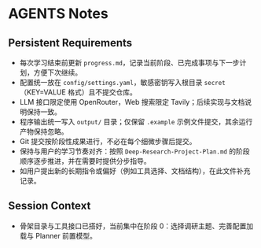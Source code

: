 # AGENTS Notes

## Persistent Requirements
- 每次学习结束前更新 `progress.md`，记录当前阶段、已完成事项与下一步计划，方便下次继续。
- 配置统一放在 `config/settings.yaml`，敏感密钥写入根目录 `secret`（KEY=VALUE 格式）且不提交仓库。
- LLM 接口限定使用 OpenRouter，Web 搜索限定 Tavily；后续实现与文档说明保持一致。
- 程序输出统一写入 `output/` 目录；仅保留 `.example` 示例文件提交，其余运行产物保持忽略。
- Git 提交按阶段性成果进行，不必在每个细微步骤后提交。
- 保持与用户的学习节奏对齐：按照 `Deep-Research-Project-Plan.md` 的阶段顺序逐步推进，并在需要时提供分步指导。
- 如用户提出新的长期指令或偏好（例如工具选择、文档结构），在此文件补充记录。

## Session Context
- 骨架目录与工具接口已搭好，当前集中在阶段 0：选择调研主题、完善配置加载与 Planner 前置模型。
